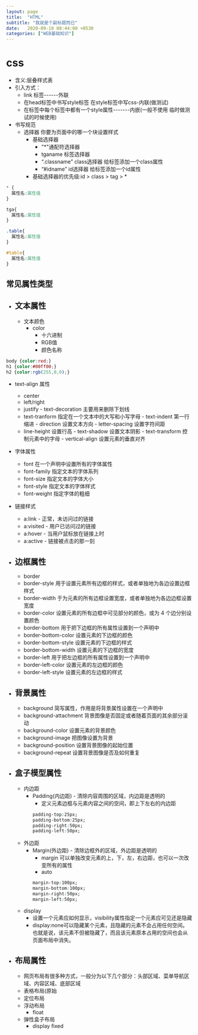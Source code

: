 ```yaml
---
layout: page
title:  "HTML"
subtitle: "我就是个副标题而已"
date:   2020-09-18 08:44:00 +0530
categories: ["WEB基础知识"]
---
```


# css 
  - 含义:层叠样式表
  - 引入方式：
    - link 标签------外联
    - 在head标签中书写style标签 在style标签中写css-内联(做测试)
    - 在标签中每个标签中都有一个style属性-------内嵌(一般不使用 临时做测试的时候使用)
  - 书写规范
    - 选择器 你要为页面中的哪一个块设置样式
      - 基础选择器
        - "*"通配符选择器
        - tganame 标签选择器 
        - “.classname” class选择器 给标签添加一个class属性
        - “#idname” id选择器 给标签添加一个id属性
      - 基础选择器的优先级:id > class > tag > *
       
  
  
~~~css
* {
  属性名:属性值
}

tga{
  属性名:属性值
}

.table{
  属性名:属性值
}

#table{
  属性名:属性值
}
~~~


## 常见属性类型

 - ## 文本属性
   - 文本颜色
     - color
       - 十六进制
       - RGB值
       - 颜色名称
~~~css
body {color:red;}
h1 {color:#00ff00;}
h2 {color:rgb(255,0,0);}
~~~  

   - text-align 属性
      - center
      - left/right
      - justify 
    - text-decoration 主要用来删除下划线
     - text-tranform 指定在一个文本中的大写和小写字母
    - text-indent 第一行缩进
    - direction 设置文本方向
    - letter-spacing 设置字符间距
     - line-height 设置行高
    - text-shadow 设置文本阴影
    - text-transform 控制元素中的字母
    - vertical-align 设置元素的垂直对齐
   
   - 字体属性
     - font 在一个声明中设置所有的字体属性
     - font-family 指定文本的字体系列
     - font-size 指定文本的字体大小
     - font-style 指定文本的字体样式
     - font-weight 指定字体的粗细
   - 链接样式
     - a:link - 正常，未访问过的链接
     - a:visited - 用户已访问过的链接
     - a:hover - 当用户鼠标放在链接上时
     - a:active - 链接被点击的那一刻

       
 - ## 边框属性
   - border
   - border-style 用于设置元素所有边框的样式，或者单独地为各边设置边框样式
   - border-width 于为元素的所有边框设置宽度，或者单独地为各边边框设置宽度
   - border-color 设置元素的所有边框中可见部分的颜色，或为 4 个边分别设置颜色
   - border-bottom 用于把下边框的所有属性设置到一个声明中
   - border-bottom-color 设置元素的下边框的颜色
   - border-bottom-style 设置元素的下边框的样式
   - border-bottom-width 设置元素的下边框的宽度
   - border-left 用于把左边框的所有属性设置到一个声明中
   - border-left-color 设置元素的左边框的颜色
   - border-left-style 设置元素的左边框的样式
   
 - ## 背景属性
   - background 简写属性，作用是将背景属性设置在一个声明中
   - background-attachment 背景图像是否固定或者随着页面的其余部分滚动
   - background-color 设置元素的背景颜色
   - background-image 把图像设置为背景
   - background-position 设置背景图像的起始位置
   - background-repeat 设置背景图像是否及如何重复
 - ## 盒子模型属性
   - 内边距
     - Padding(内边距) - 清除内容周围的区域，内边距是透明的
       - 定义元素边框与元素内容之间的空间，即上下左右的内边距
       ~~~css
       padding-top:25px;
       padding-bottom:25px;
       padding-right:50px;
       padding-left:50px;
       ~~~
   - 外边距
     - Margin(外边距) - 清除边框外的区域，外边距是透明的
       - margin 可以单独改变元素的上，下，左，右边距，也可以一次改变所有的属性
       - auto 
       ~~~css
       margin-top:100px;
       margin-bottom:100px;
       margin-right:50px;
       margin-left:50px;
       ~~~
   - display
     - 设置一个元素应如何显示，visibility属性指定一个元素应可见还是隐藏
     - display:none可以隐藏某个元素，且隐藏的元素不会占用任何空间。也就是说，该元素不但被隐藏了，而且该元素原本占用的空间也会从页面布局中消失。
 - ## 布局属性
   - 网页布局有很多种方式，一般分为以下几个部分：头部区域、菜单导航区域、内容区域、底部区域
   - 表格布局(原始
   - 定位布局
   - 浮动布局
     - float
   - 弹性盒子布局
     - display fixed
